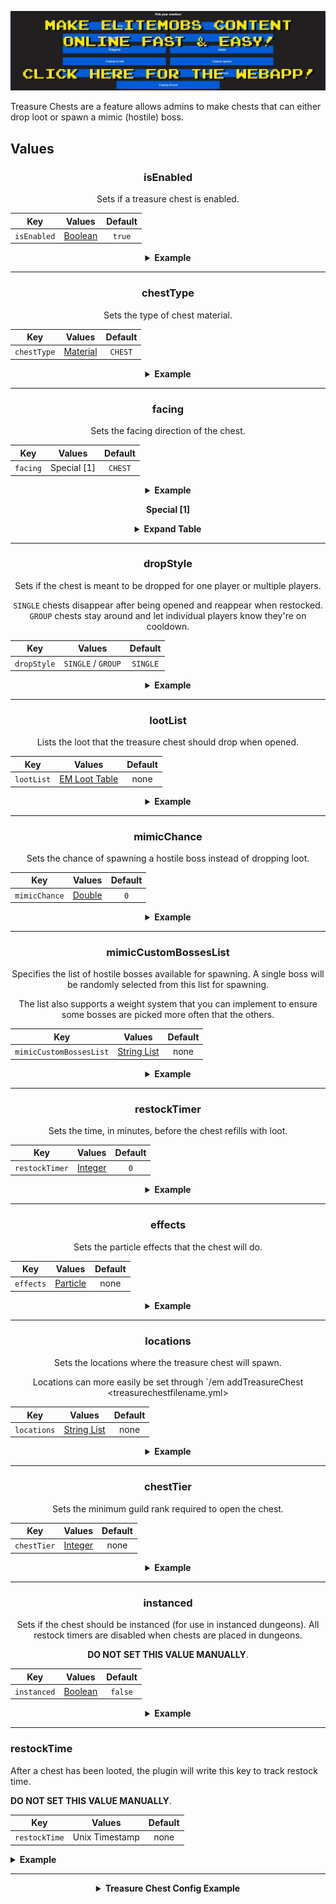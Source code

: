 [![webapp_banner.jpg](../../../img/wiki/webapp_banner.jpg)](https://magmaguy.com/webapp/webapp.html)

Treasure Chests are a feature allows admins to make chests that can either drop loot or spawn a mimic (hostile) boss.

<div align="center">

<div align="left">

## Values

</div>

### isEnabled

Sets if a treasure chest is enabled.

| Key       |       Values        | Default |
|-----------|:-------------------:|:-------:|
| `isEnabled` | [Boolean](#boolean) | `true`  |

<details> 

<summary><b>Example</b></summary>

<div align="left">

```yml
isEnabled: true
```

</div>

</details>

***

### chestType

Sets the type of chest material.

| Key       |        Values         | Default |
|-----------|:---------------------:|:-------:|
| `chestType` | [Material](#material) | `CHEST` |

<details> 

<summary><b>Example</b></summary>

<div align="left">

```yml
chestType: CHEST
```
*This needs to be a valid chest material such as `CHEST` or `BARREL`*.

<div align="center">

![create_chest_material.jpg](../../../img/wiki/create_chest_material.jpg)

</div>

</div>

</details>

***

### facing

Sets the facing direction of the chest.

| Key       |   Values    | Default |
|-----------|:-----------:|:-------:|
| `facing` | Special [1] | `CHEST` |

<details> 

<summary><b>Example</b></summary>

<div align="left">

```yml
facing: CHEST
```
*This needs to be a valid chest material such as `CHEST` or `BARREL`*.

</div>

</details>

**Special [1]**

<details> 

<summary><b>Expand Table</b></summary>

| Facing  |
|---------|
| `NORTH` |
| `SOUTH` |
| `WEST`  |
| `EAST`  |


</details>

***

### dropStyle

Sets if the chest is meant to be dropped for one player or multiple players.

`SINGLE` chests disappear after being opened and reappear when restocked. `GROUP` chests stay around and let individual players know they're on cooldown.

| Key       |       Values       | Default |
|-----------|:------------------:|:-------:|
| `dropStyle` | `SINGLE` / `GROUP` | `SINGLE` |

<details> 

<summary><b>Example</b></summary>

<div align="left">

```yml
dropStyle: SINGLE
```

</div>

</details>

***

### lootList

Lists the loot that the treasure chest should drop when opened.

| Key       |                        Values                        | Default |
|-----------|:----------------------------------------------------:|:-------:|
| `lootList` | [EM Loot Table]($language$/elitemobs/loot_tables.md) |  none   |

<details> 

<summary><b>Example</b></summary>

<div align="left">

```yml
lootList:
- filename=elite_scrap_tiny.yml:chance=0.90
- magmaguys_toothpick.yml
```

</div>

</details>

***

### mimicChance

Sets the chance of spawning a hostile boss instead of dropping loot.

| Key       |      Values       | Default |
|-----------|:-----------------:|:-------:|
| `mimicChance` | [Double](#double) |   `0`   |

<details> 

<summary><b>Example</b></summary>

<div align="left">

```yml
mimicChance: 0.5
```

</div>

</details>

***

### mimicCustomBossesList

Specifies the list of hostile bosses available for spawning. A single boss will be randomly selected from this list for spawning. 

The list also supports a weight system that you can implement to ensure some bosses are picked more often that the others.

| Key       |      Values       | Default |
|-----------|:-----------------:|:-------:|
| `mimicCustomBossesList` | [String List](#string_list) |  none   |

<details> 

<summary><b>Example</b></summary>

<div align="left">

```yml
mimicCustomBossesList:
- my_cool_mimic_boss.yml
- weak_mimic_boss.yml
```
*If you wish to assign weights to the bosses, the list should be formatted as follows:*

```yml
mimicCustomBossesList:
- my_cool_mimic_boss.yml:60
- weak_mimic_boss.yml:40
```

*In this configuration, `my_cool_mimic_boss.yml` is more likely to be chosen for spawning than `weak_mimic_boss.yml`.*

</div>

</details>

***

### restockTimer

Sets the time, in minutes, before the chest refills with loot.

| Key       |      Values       | Default |
|-----------|:-----------------:|:-------:|
| `restockTimer` | [Integer](#integer) |   `0`   |

<details> 

<summary><b>Example</b></summary>

<div align="left">

```yml
restockTimer: 30
```

</div>

</details>

***

### effects

Sets the particle effects that the chest will do.

| Key       |      Values       | Default |
|-----------|:-----------------:|:-------:|
| `effects` | [Particle](https://hub.spigotmc.org/javadocs/spigot/org/bukkit/Particle.html) |  none   |

<details> 

<summary><b>Example</b></summary>

<div align="left">

```yml
effects:
- DRIP_LAVA
- SMOKE_NORMAL
```

<div align="center">

![create_chest_effects.jpg](../../../img/wiki/create_chest_effects.jpg)

</div>

</div>

</details>

***

### locations

Sets the locations where the treasure chest will spawn.

Locations can more easily be set through `/em addTreasureChest <treasurechestfilename.yml>

| Key       |           Values            | Default |
|-----------|:---------------------------:|:-------:|
| `locations` | [String List](#string_list) |  none   |

<details> 

<summary><b>Example</b></summary>

<div align="left">

```yml
locations:
- my_world,10,50,10,0,0
- my_nether_world,12,58,12,0,0
```

</div>

</details>

***

### chestTier

Sets the minimum guild rank required to open the chest.

| Key       |           Values            | Default |
|-----------|:---------------------------:|:-------:|
| `chestTier` | [Integer](#integer) |  none   |

<details> 

<summary><b>Example</b></summary>

<div align="left">

```yml
chestTier: 3
```

</div>

</details>


***

### instanced

Sets if the chest should be instanced (for use in instanced dungeons).
All restock timers are disabled when chests are placed in dungeons.

**DO NOT SET THIS VALUE MANUALLY**.

| Key       |     Values     | Default |
|-----------|:--------------:|:-------:|
| `instanced` | [Boolean](#boolean) |  `false`   |

<details> 

<summary><b>Example</b></summary>

<div align="left">

```yml
instanced: true
```

</div>

</details>

</div>

***

### restockTime

After a chest has been looted, the plugin will write this key to track restock time. 

**DO NOT SET THIS VALUE MANUALLY**.

| Key       |     Values     | Default |
|-----------|:--------------:|:-------:|
| `restockTime` | Unix Timestamp |  none   |

<details> 

<summary><b>Example</b></summary>

<div align="left">

```yml
restockTime: 1707394380
```

</div>

</details>

</div>

***

<details> 

<summary align="center"><b>Treasure Chest Config Example</b></summary>

<div align="left">

```yml
isEnabled: true
chestType: CHEST
facing: NORTH
dropStyle: MULTIPLE
lootList:
- filename=elite_scrap_tiny.yml:chance=0.90
- magmaguys_toothpick.yml:chance=0.95
mimicChance: 0.50
mimicCustomBossesList:
- balrog.yml
- killer_rabbit_of_caerbannog.yml
restockTimer: 1
effects: SMOKE_NORMAL
locations:
- world,0.0,-60.0,-14.0,0.0,0.0
```

<div align="center">

![create_chest_chest.jpg](../../../img/wiki/create_chest_chest.jpg)

</div>

</div>

</details>
